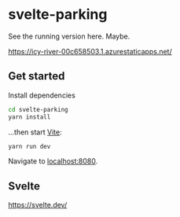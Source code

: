 # svelte-parking

See the running version here. Maybe.

https://icy-river-00c658503.1.azurestaticapps.net/

## Get started

Install dependencies

```bash
cd svelte-parking
yarn install
```

...then start [Vite](https://vitejs.dev):

```bash
yarn run dev
```

Navigate to [localhost:8080](http://localhost:8080).

## Svelte

https://svelte.dev/
